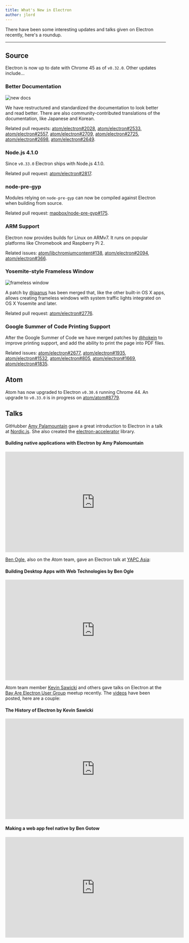 ```yaml
---
title: What's New in Electron
author: jlord
---
```


There have been some interesting updates and talks given on Electron recently, here's a roundup.

---

## Source

Electron is now up to date with Chrome 45 as of `v0.32.0`. Other updates include...

### Better Documentation

![new docs](https://cloud.githubusercontent.com/assets/1305617/10520600/d9dc0ae8-731f-11e5-9bd7-c1651639eb2a.png)

We have restructured and standardized the documentation to look better and read better. There are also community-contributed translations of the documentation, like Japanese and Korean.

Related pull requests:
[atom/electron#2028](https://github.com/atom/electron/pull/2028),
[atom/electron#2533](https://github.com/atom/electron/pull/2533),
[atom/electron#2557](https://github.com/atom/electron/pull/2557),
[atom/electron#2709](https://github.com/atom/electron/pull/2709),
[atom/electron#2725](https://github.com/atom/electron/pull/2725),
[atom/electron#2698](https://github.com/atom/electron/pull/2698),
[atom/electron#2649](https://github.com/atom/electron/pull/2649).

### Node.js 4.1.0

Since `v0.33.0` Electron ships with Node.js 4.1.0.

Related pull request:
[atom/electron#2817](https://github.com/atom/electron/pull/2817).

### node-pre-gyp

Modules relying on `node-pre-gyp` can now be compiled against Electron when building from source.

Related pull request:
[mapbox/node-pre-gyp#175](https://github.com/mapbox/node-pre-gyp/pull/175).

### ARM Support

Electron now provides builds for Linux on ARMv7. It runs on popular platforms like Chromebook and Raspberry Pi 2.

Related issues:
[atom/libchromiumcontent#138](https://github.com/atom/libchromiumcontent/pull/138),
[atom/electron#2094](https://github.com/atom/electron/pull/2094),
[atom/electron#366](https://github.com/atom/electron/issues/366).

### Yosemite-style Frameless Window

![frameless window](https://cloud.githubusercontent.com/assets/184253/9849445/7397d308-5aeb-11e5-896f-08ac7693c8c0.png)

A patch by [@jaanus](https://github.com/jaanus) has been merged that, like the other built-in OS X apps, allows creating frameless windows with system traffic lights integrated on OS X Yosemite and later.

Related pull request:
[atom/electron#2776](https://github.com/atom/electron/pull/2776).

### Google Summer of Code Printing Support

After the Google Summer of Code we have merged patches by [@hokein](https://github.com/hokein) to improve printing support, and add the ability to print the page into PDF files.

Related issues:
[atom/electron#2677](https://github.com/atom/electron/pull/2677),
[atom/electron#1935](https://github.com/atom/electron/pull/1935),
[atom/electron#1532](https://github.com/atom/electron/pull/1532),
[atom/electron#805](https://github.com/atom/electron/issues/805),
[atom/electron#1669](https://github.com/atom/electron/pull/1669),
[atom/electron#1835](https://github.com/atom/electron/pull/1835).

## Atom

Atom has now upgraded to Electron `v0.30.6` running Chrome 44. An upgrade to `v0.33.0` is in progress on [atom/atom#8779](https://github.com/atom/atom/pull/8779).

## Talks

GitHubber [Amy Palamountain](https://github.com/ammeep) gave a great introduction to Electron in a talk at [Nordic.js](https://nordicjs2015.confetti.events). She also created the [electron-accelerator](https://github.com/ammeep/electron-accelerator) library.

#### Building native applications with Electron by Amy Palomountain
<div class="video"><iframe width="560" height="315" src="https://www.youtube.com/embed/OHOPSvTltPI" frameborder="0" allowfullscreen></iframe></div>

[Ben Ogle](https://github.com/benogle), also on the Atom team, gave an Electron talk at [YAPC Asia](http://yapcasia.org/2015/):

#### Building Desktop Apps with Web Technologies by Ben Ogle
<div class="video"><iframe width="560" height="315" src="https://www.youtube.com/embed/WChjh5zaUdw" frameborder="0" allowfullscreen></iframe></div>

Atom team member [Kevin Sawicki](https://github.com/kevinsawicki) and others gave talks on Electron at the [Bay Are Electron User Group](http://www.meetup.com/Bay-Area-Electron-User-Group/) meetup recently. The [videos](http://www.wagonhq.com/blog/electron-meetup) have been posted, here are a couple:

#### The History of Electron by Kevin Sawicki
<div class="video"><iframe width="560" height="315" src="https://www.youtube.com/embed/tP8Yp1boQ9c" frameborder="0" allowfullscreen></iframe></div>

#### Making a web app feel native by Ben Gotow
<div class="video"><iframe width="560" height="315" src="https://www.youtube.com/embed/JIRXVGVPzn8" frameborder="0" allowfullscreen></iframe></div>
